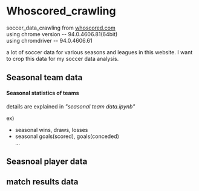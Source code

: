 # Whoscored_crawling
soccer_data_crawling from [whoscored.com](http://whoscored.com)  
using chrome version --  94.0.4606.81(64bit)  
using chromdriver -- 94.0.4606.61

a lot of soccer data for various seasons and leagues in this website.
I want to crop this data for my soccer data analysis.

## Seasonal team data
#### Seasonal statistics of teams
details are explained in *"seasonal team data.ipynb"* 

ex)
- seasonal wins, draws, losses
- seasonal goals(scored), goals(conceded)  
...



## Seasnoal player data

## match results data 




